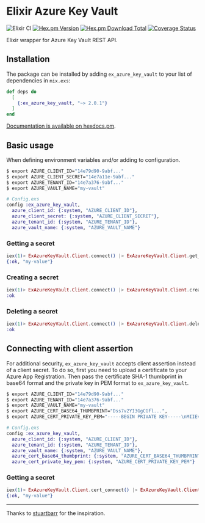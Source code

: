 # Elixir Azure Key Vault

![Elixir CI](https://github.com/RamonPage/ex_azure_key_vault/actions/workflows/elixir.yml/badge.svg?branch=main)
[![Hex.pm Version](https://img.shields.io/hexpm/v/ex_azure_key_vault.svg)](https://hex.pm/packages/ex_azure_key_vault)
[![Hex.pm Download Total](https://img.shields.io/hexpm/dt/ex_azure_key_vault.svg)](https://hex.pm/packages/ex_azure_key_vault)
[![Coverage Status](https://coveralls.io/repos/github/RamonPage/ex_azure_key_vault/badge.svg?branch=master)](https://coveralls.io/github/RamonPage/ex_azure_key_vault?branch=master)

Elixir wrapper for Azure Key Vault REST API.

## Installation

The package can be installed
by adding `ex_azure_key_vault` to your list of dependencies in `mix.exs`:

```elixir
def deps do
  [
    {:ex_azure_key_vault, "~> 2.0.1"}
  ]
end
```

[Documentation is available on hexdocs.pm](https://hexdocs.pm/ex_azure_key_vault/).

## Basic usage

When defining environment variables and/or adding to configuration.

```bash
$ export AZURE_CLIENT_ID="14e79d90-9abf..."
$ export AZURE_CLIENT_SECRET="14e7a11e-9abf..."
$ export AZURE_TENANT_ID="14e7a376-9abf..."
$ export AZURE_VAULT_NAME="my-vault"
```

```elixir
# Config.exs
config :ex_azure_key_vault,
  azure_client_id: {:system, "AZURE_CLIENT_ID"},
  azure_client_secret: {:system, "AZURE_CLIENT_SECRET"},
  azure_tenant_id: {:system, "AZURE_TENANT_ID"},
  azure_vault_name: {:system, "AZURE_VAULT_NAME"}
```

### Getting a secret
```elixir
iex(1)> ExAzureKeyVault.Client.connect() |> ExAzureKeyVault.Client.get_secret("my-secret")
{:ok, "my-value"}
```

### Creating a secret
```elixir
iex(1)> ExAzureKeyVault.Client.connect() |> ExAzureKeyVault.Client.create_secret("my-new-secret", "my-new-value")
:ok
```

### Deleting a secret
```elixir
iex(1)> ExAzureKeyVault.Client.connect() |> ExAzureKeyVault.Client.delete_secret("my-secret")
:ok
```

## Connecting with client assertion

For additional security, `ex_azure_key_vault` accepts client assertion instead of a client secret. To do so, first you need to upload a certificate to your Azure App Registration. Then pass the certificate SHA-1 thumbprint in base64 format and the private key in PEM format to `ex_azure_key_vault`.

```bash
$ export AZURE_CLIENT_ID="14e79d90-9abf..."
$ export AZURE_TENANT_ID="14e7a376-9abf..."
$ export AZURE_VAULT_NAME="my-vault"
$ export AZURE_CERT_BASE64_THUMBPRINT="Dss7v2YI3GgCGfl...",
$ export AZURE_CERT_PRIVATE_KEY_PEM="-----BEGIN PRIVATE KEY-----\nMIIEvQIBADANBgkqhkiG9w0BAQEF..."
```

```elixir
# Config.exs
config :ex_azure_key_vault,
  azure_client_id: {:system, "AZURE_CLIENT_ID"},
  azure_tenant_id: {:system, "AZURE_TENANT_ID"},
  azure_vault_name: {:system, "AZURE_VAULT_NAME"},
  azure_cert_base64_thumbprint: {:system, "AZURE_CERT_BASE64_THUMBPRINT"},
  azure_cert_private_key_pem: {:system, "AZURE_CERT_PRIVATE_KEY_PEM"}
```

### Getting a secret
```elixir
iex(1)> ExAzureKeyVault.Client.cert_connect() |> ExAzureKeyVault.Client.get_secret("my-secret")
{:ok, "my-value"}
```
***

Thanks to [stuartbarr](https://github.com/stuartbarr/azure-key-vault) for the inspiration.
